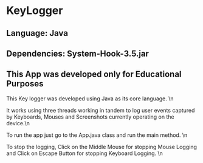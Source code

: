 # KeyLogger

## Language:  Java

## Dependencies: System-Hook-3.5.jar

## This App was developed only for Educational Purposes

This Key logger was developed using Java as its core language. \n

It works using three threads working in tandem to log user events captured by Keyboards, Mouses and Screenshots currently operating on the device.\n

To run the app just go to the App.java class and run the main method. \n

To stop the logging, Click on the Middle Mouse for stopping Mouse Logging and Click on Escape Button for stopping Keyboard Logging. \n
